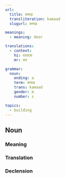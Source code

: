 ```yaml
---
url:
  title: कमाड़
  transliteration: kamaad
  slugurl: कमाड़

meanings:
  - meaning: door

translations:
  - context:
    hi: दरवाज़ा
    mr: दार

grammar:
  noun:
    ending: a
    term: कमाड़
    trans: kamaad
    gender: m
    number: s

topics:
  - building
---
```


## Noun
<!-- <fos :grammar="grammar" :url="url"></fos> -->

### Meaning
<meaning :meanings="meanings" :url="url"></meaning>

<!-- ### Examples
<eg :eg="examples" :url="url"></eg> -->

<!-- ### Synonyms
<syn :syn="synonyms" :url="url"></syn> -->

<!-- ### Antonyms
<ant :ant="antonyms" :url="url"></ant> -->

### Translation
<translation :translation="translations" :url="url"></translation>

### Declension
<noun-decl :grammar="grammar" :url="url"></noun-decl>

<!-- ### Related
<related :related="related" :url="url"></related> -->

<!-- ### Similar
<similar :similar="similar" :url="url"></similar> -->
